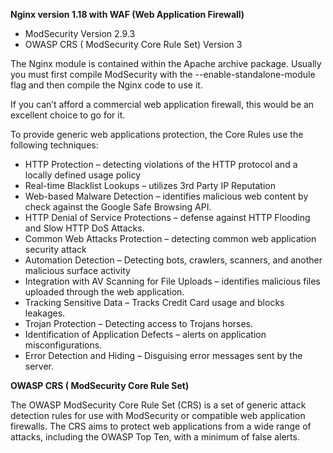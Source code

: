 **Nginx version 1.18 with WAF (Web Application Firewall)**

-  ModSecurity Version 2.9.3 
-  OWASP CRS ( ModSecurity Core Rule Set) Version 3

The Nginx module is contained within the Apache archive package.
Usually you must first compile ModSecurity with the --enable-standalone-module flag and then compile the Nginx code to use it.

If you can’t afford a commercial web application firewall, this would be an excellent choice to go for it.

To provide generic web applications protection, the Core Rules use the following techniques:

- HTTP Protection – detecting violations of the HTTP protocol and a locally defined usage policy
- Real-time Blacklist Lookups – utilizes 3rd Party IP Reputation
- Web-based Malware Detection – identifies malicious web content by check against the Google Safe Browsing API.
- HTTP Denial of Service Protections – defense against HTTP Flooding and Slow HTTP DoS Attacks.
- Common Web Attacks Protection – detecting common web application security attack
- Automation Detection – Detecting bots, crawlers, scanners, and another malicious surface activity
- Integration with AV Scanning for File Uploads – identifies malicious files uploaded through the web application.
- Tracking Sensitive Data – Tracks Credit Card usage and blocks leakages.
- Trojan Protection – Detecting access to Trojans horses.
- Identification of Application Defects – alerts on application misconfigurations.
- Error Detection and Hiding – Disguising error messages sent by the server.

**OWASP CRS ( ModSecurity Core Rule Set)**

The OWASP ModSecurity Core Rule Set (CRS) is a set of generic attack detection rules for use with ModSecurity or compatible web application firewalls. The CRS aims to protect web applications from a wide range of attacks, including the OWASP Top Ten, with a minimum of false alerts.
